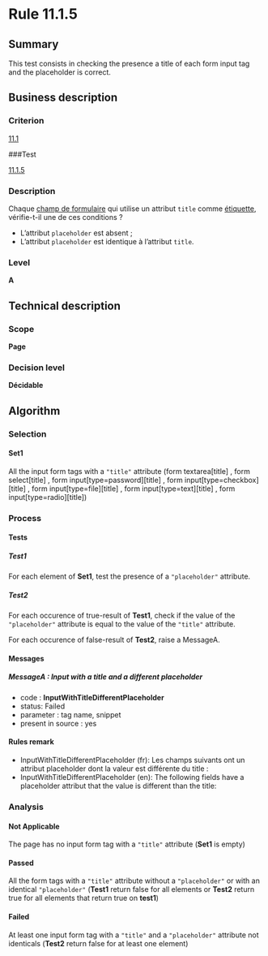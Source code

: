 # Rule 11.1.5

## Summary

This test consists in checking the presence a title of each form input tag and the placeholder is correct.

## Business description

### Criterion

[11.1](http://references.modernisation.gouv.fr/rgaa/criteres.html#crit-11-1)

###Test

[11.1.5](http://references.modernisation.gouv.fr/rgaa/criteres.html#test-11-1-5)

### Description

Chaque <a href="http://references.modernisation.gouv.fr/rgaa/glossaire.html#champ-de-saisie-de-formulaire">champ de formulaire</a> qui utilise un attribut `title` comme <a href="http://references.modernisation.gouv.fr/rgaa/glossaire.html#tiquette-de-champs-de-formulaire">&eacute;tiquette</a>, v&eacute;rifie-t-il une de ces conditions ?

*  L’attribut `placeholder` est absent ;
*  L’attribut `placeholder` est identique à l’attribut `title`.

### Level

**A**

## Technical description

### Scope

**Page**

### Decision level

**Décidable**

## Algorithm

### Selection
 
#### Set1

All the input form tags with a `"title"` attribute (form textarea[title] , form select[title] , form input[type=password][title] , form input[type=checkbox][title] , form input[type=file][title] , form input[type=text][title] , form input[type=radio][title])

### Process

#### Tests

##### Test1

For each element of **Set1**, test the presence of a `"placeholder"` attribute.

##### Test2

For each occurence of true-result of **Test1**, check if the value of the `"placeholder"` attribute is equal to the value of the `"title"` attribute.

For each occurence of false-result of **Test2**, raise a MessageA.

#### Messages 

##### MessageA : Input with a title and a different placeholder

- code : **InputWithTitleDifferentPlaceholder**
- status: Failed
- parameter : tag name, snippet
- present in source : yes

#### Rules remark

 * InputWithTitleDifferentPlaceholder (fr): Les champs suivants ont un attribut placeholder dont la valeur est diff&eacute;rente du title :
 * InputWithTitleDifferentPlaceholder (en): The following fields have a placeholder attribut that the value is different than the title:

### Analysis

#### Not Applicable

The page has no input form tag with a `"title"` attribute (**Set1** is empty)

#### Passed

All the form tags with a `"title"` attribute without a `"placeholder"` or with an identical `"placeholder"` (**Test1** return false for all elements or **Test2** return true for all elements that return true on **test1**)

#### Failed

At least one input form tag with a `"title"` and a `"placeholder"` attribute not identicals (**Test2** return false for at least one element)

